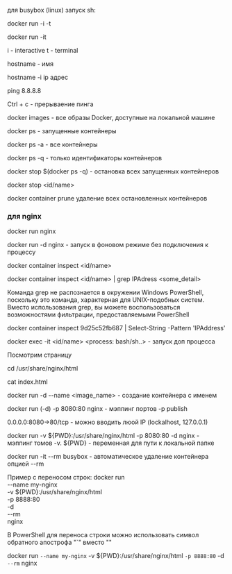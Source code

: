 для busybox (linux)
запуск sh:

docker run -i -t

docker run -it <name>

i - interactive
t - terminal

hostname - имя

hostname -i ip адрес

ping 8.8.8.8

Ctrl + c - прерываение пинга

docker images - все образы Docker, доступные на локальной машине

docker ps - запущенные контейнеры

docker ps -a - все контейнеры

docker ps -q - только идентификаторы контейнеров

docker stop $(docker ps -q) - остановка всех запущенных контейнеров

docker stop <id/name>

docker container prune удаление всех остановленных контейнеров

### для nginx

docker run nginx

docker run -d nginx - запуск в фоновом режиме без подключения к процессу

docker container inspect <id/name>

docker container inspect <id/name> | grep IPAdress <some_detail>

Команда grep не распознается в окружении Windows PowerShell, поскольку это команда, характерная для UNIX-подобных систем. Вместо использования grep, вы можете воспользоваться возможностями фильтрации, предоставляемыми PowerShell

docker container inspect 9d25c52fb687 | Select-String -Pattern 'IPAddress'

docker exec -it <id/name> <process: bash/sh..> - запуск доп процесса

Посмотрим страницу

cd /usr/share/nginx/html

cat index.html

docker run -d --name <name> <image_name> - создание контейнера с именем

docker run (-d) -p 8080:80 nginx - мэппинг портов -p publish

0.0.0.0:8080->80/tcp - можно вводить люой IP (lockalhost, 127.0.0.1)

docker run -v ${PWD}:/usr/share/nginx/html -p 8080:80 -d nginx - мэппинг томов -v. ${PWD} - переменная для пути к локальной папке

docker run -it --rm busybox - автоматическое удаление контейнера опцией --rm

Пример с переносом строк:
docker run \
  --name my-nginx \
  -v ${PWD}:/usr/share/nginx/html \
  -p 8888:80 \
  -d \
  --rm \
  nginx

В PowerShell для переноса строки можно использовать символ обратного апострофа "`" вместо "\"

docker run `
   --name my-nginx `
   -v ${PWD}:/usr/share/nginx/html `
   -p 8888:80 `
   -d `
   --rm `
   nginx

